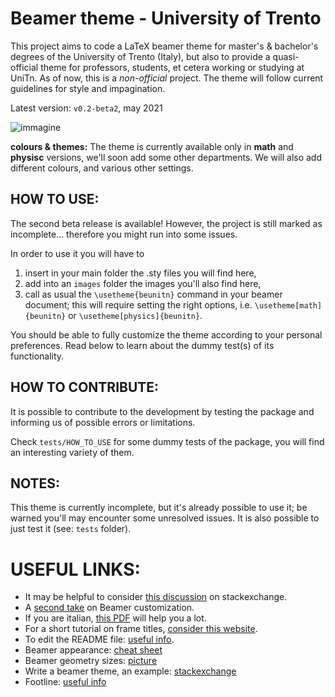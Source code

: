 # Beamer theme - University of Trento
 
This project aims to code a LaTeX beamer theme for master's & bachelor's degrees of the University of Trento (Italy), but also to provide a quasi-official theme for professors, students, et cetera working or studying at UniTn. As of now, this is a _non-official_ project. The theme will follow current guidelines for style and impagination.

Latest version: `v0.2-beta2`, may 2021

![immagine](https://user-images.githubusercontent.com/64229723/115863144-54ed6c80-a435-11eb-870e-804b5819b2a7.png)

**colours & themes:** The theme is currently available only in **math** and **physisc** versions, we'll soon add some other departments. We will also add different colours, and various other settings.

## HOW TO USE:
The second beta release is available! However, the project is still marked as incomplete... therefore you might run into some issues.

In order to use it you will have to 
1. insert in your main folder the .sty files you will find here,
2. add into an `images` folder the images you'll also find here,
3. call as usual the `\usetheme{beunitn}` command in your beamer document; this will require setting the right options, i.e. `\usetheme[math]{beunitn}` or `\usetheme[physics]{beunitn}`.

You should be able to fully customize the theme according to your personal preferences. Read below to learn about the dummy test(s) of its functionality.

## HOW TO CONTRIBUTE: 
It is possible to contribute to the development by testing the package and informing us of possible errors or limitations. 

Check `tests/HOW_TO_USE` for some dummy tests of the package, you will find an interesting variety of them.

## NOTES:
This theme is currently incomplete, but it's already possible to use it; be warned you'll may encounter some unresolved issues. It is also possible to just test it (see: `tests` folder). 

# USEFUL LINKS: 
- It may be helpful to consider [this discussion](https://tex.stackexchange.com/questions/146529/design-a-custom-beamer-theme-from-scratch) on stackexchange. 
- A [second take](https://www.r-bloggers.com/2011/11/create-your-own-beamer-template/) on Beamer customization.
- If you are italian, [this PDF](https://www.guitex.org/home/images/doc/GuideGuIT/intropersbeamer.pdf) will help you a lot.
- For a short tutorial on frame titles, [consider this website](https://bloerg.net/posts/customizing-the-frametitle-of-beamer-presentation/).
- To edit the README file: [useful info](https://docs.github.com/en/github/writing-on-github/basic-writing-and-formatting-syntax).
- Beamer appearance: [cheat sheet](http://www.cpt.univ-mrs.fr/~masson/latex/Beamer-appearance-cheat-sheet.pdf)
- Beamer geometry sizes: [picture](https://www.google.com/url?sa=i&url=https%3A%2F%2Ftex.stackexchange.com%2Fquestions%2F34367%2Fbeamer-frame-without-decorations-with-custom-margin&psig=AOvVaw1btF3iM-dko9MQgSazc4Ph&ust=1619707212640000&source=images&cd=vfe&ved=0CAIQjRxqFwoTCICm-dqVofACFQAAAAAdAAAAABAO)
- Write a beamer theme, an example: [stackexchange](https://tex.stackexchange.com/questions/261185/issues-with-custom-beamer-theme)
- Footline: [useful info](https://tex.stackexchange.com/questions/167648/beamer-navigation-symbols-inside-footline)
